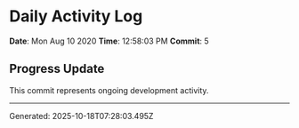 # Daily Activity Log

**Date**: Mon Aug 10 2020
**Time**: 12:58:03 PM
**Commit**: 5

## Progress Update

This commit represents ongoing development activity.

---
Generated: 2025-10-18T07:28:03.495Z
